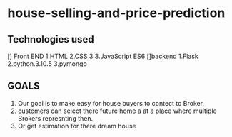 # house-selling-and-price-prediction

## Technologies used
[] Front END
   1.HTML
   2.CSS 3
   3.JavaScript ES6
 []backend 
   1.Flask
   2.python.3.10.5
   3.pymongo
## GOALS
   1.   Our goal is to make easy for house buyers to contect to Broker.
   2.   customers can select there future home a at a place where multiple Brokers represnting then.
   3.   Or get estimation for there dream house

